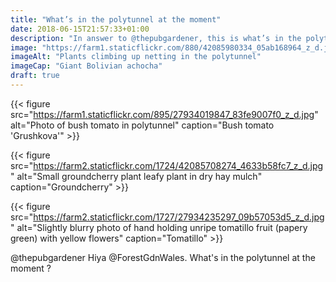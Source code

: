 ```yaml
---
title: "What’s in the polytunnel at the moment"
date: 2018-06-15T21:57:33+01:00
description: "In answer to @thepubgardener, this is what’s in the polytunnel at the moment!"
image: "https://farm1.staticflickr.com/880/42085980334_05ab168964_z_d.jpg"
imageAlt: "Plants climbing up netting in the polytunnel"
imageCap: "Giant Bolivian achocha"
draft: true
---
```


{{< figure src="https://farm1.staticflickr.com/895/27934019847_83fe9007f0_z_d.jpg" alt="Photo of bush tomato in polytunnel" caption="Bush tomato 'Grushkova'" >}}

{{< figure src="https://farm2.staticflickr.com/1724/42085708274_4633b58fc7_z_d.jpg" alt="Small groundcherry plant leafy plant in dry hay mulch" caption="Groundcherry" >}}

{{< figure src="https://farm2.staticflickr.com/1727/27934235297_09b57053d5_z_d.jpg" alt="Slightly blurry photo of hand holding unripe tomatillo fruit (papery green) with yellow flowers" caption="Tomatillo" >}}

@thepubgardener
Hiya @ForestGdnWales. What's in the polytunnel at the moment ?
